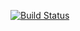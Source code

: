 [![Build Status](https://secure.travis-ci.org/piumosso/UserStory.png)](http://travis-ci.org/piumosso/UserStory)
